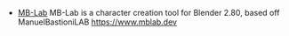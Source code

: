 
* [MB-Lab](https://github.com/animate1978/MB-Lab) MB-Lab is a character creation tool for Blender 2.80, based off ManuelBastioniLAB https://www.mblab.dev
